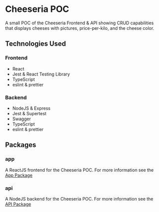 # Cheeseria POC

A small POC of the Cheeseria Frontend & API showing CRUD capabilities that displays cheeses with pictures, price-per-kilo, and the cheese color.

## Technologies Used

### Frontend

- React
- Jest & React Testing Library
- TypeScript
- eslint & prettier

### Backend

- NodeJS & Express
- Jest & Supertest
- Swagger
- TypeScript
- eslint & prettier

## Packages

### app

A ReactJS frontend for the Cheeseria POC. For more information see the [App Package](/packages/app)

### api

A NodeJS backend for the Cheeseria POC. For more information see the [API Package](/packages/api)
